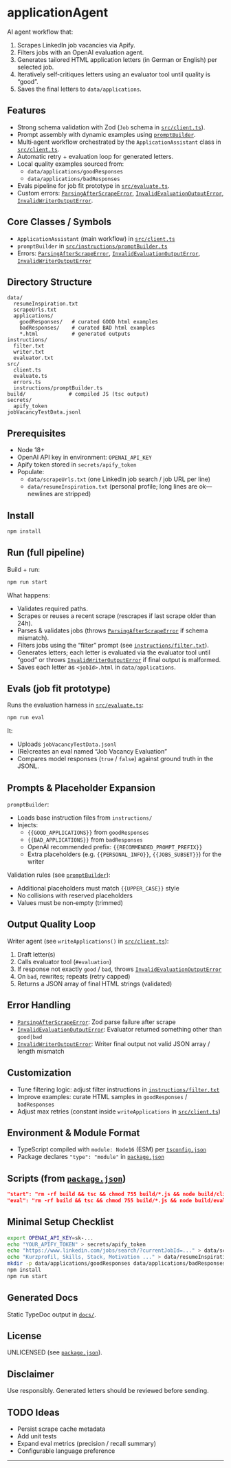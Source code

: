 # applicationAgent

AI agent workflow that:
1. Scrapes LinkedIn job vacancies via Apify.
2. Filters jobs with an OpenAI evaluation agent.
3. Generates tailored HTML application letters (in German or English) per selected job.
4. Iteratively self‑critiques letters using an evaluator tool until quality is “good”.
5. Saves the final letters to `data/applications`.

## Features

- Strong schema validation with Zod (`Job` schema in [`src/client.ts`](src/client.ts)).
- Prompt assembly with dynamic examples using [`promptBuilder`](src/instructions/promptBuilder.ts).
- Multi‑agent workflow orchestrated by the `ApplicationAssistant` class in [`src/client.ts`](src/client.ts).
- Automatic retry + evaluation loop for generated letters.
- Local quality examples sourced from:
  - `data/applications/goodResponses`
  - `data/applications/badResponses`
- Evals pipeline for job fit prototype in [`src/evaluate.ts`](src/evaluate.ts).
- Custom errors: [`ParsingAfterScrapeError`](src/errors.ts), [`InvalidEvaluationOutputError`](src/errors.ts), [`InvalidWriterOutputError`](src/errors.ts).

## Core Classes / Symbols

- `ApplicationAssistant` (main workflow) in [`src/client.ts`](src/client.ts)
- `promptBuilder` in [`src/instructions/promptBuilder.ts`](src/instructions/promptBuilder.ts)
- Errors: [`ParsingAfterScrapeError`](src/errors.ts), [`InvalidEvaluationOutputError`](src/errors.ts), [`InvalidWriterOutputError`](src/errors.ts)

## Directory Structure

```
data/
  resumeInspiration.txt
  scrapeUrls.txt
  applications/
    goodResponses/   # curated GOOD html examples
    badResponses/    # curated BAD html examples
    *.html           # generated outputs
instructions/
  filter.txt
  writer.txt
  evaluator.txt
src/
  client.ts
  evaluate.ts
  errors.ts
  instructions/promptBuilder.ts
build/              # compiled JS (tsc output)
secrets/
  apify_token
jobVacancyTestData.jsonl
```

## Prerequisites

- Node 18+
- OpenAI API key in environment: `OPENAI_API_KEY`
- Apify token stored in `secrets/apify_token`
- Populate:
  - `data/scrapeUrls.txt` (one LinkedIn job search / job URL per line)
  - `data/resumeInspiration.txt` (personal profile; long lines are ok—newlines are stripped)

## Install

```sh
npm install
```

## Run (full pipeline)

Build + run:

```sh
npm run start
```

What happens:
- Validates required paths.
- Scrapes or reuses a recent scrape (rescrapes if last scrape older than 24h).
- Parses & validates jobs (throws [`ParsingAfterScrapeError`](src/errors.ts) if schema mismatch).
- Filters jobs using the “filter” prompt (see [`instructions/filter.txt`](instructions/filter.txt)).
- Generates letters; each letter is evaluated via the evaluator tool until “good” or throws [`InvalidWriterOutputError`](src/errors.ts) if final output is malformed.
- Saves each letter as `<jobId>.html` in `data/applications`.

## Evals (job fit prototype)

Runs the evaluation harness in [`src/evaluate.ts`](src/evaluate.ts):

```sh
npm run eval
```

It:
- Uploads `jobVacancyTestData.jsonl`
- (Re)creates an eval named “Job Vacancy Evaluation”
- Compares model responses (`true` / `false`) against ground truth in the JSONL.

## Prompts & Placeholder Expansion

`promptBuilder`:
- Loads base instruction files from `instructions/`
- Injects:
  - `{{GOOD_APPLICATIONS}}` from `goodResponses`
  - `{{BAD_APPLICATIONS}}` from `badResponses`
  - OpenAI recommended prefix: `{{RECOMMENDED_PROMPT_PREFIX}}`
  - Extra placeholders (e.g. `{{PERSONAL_INFO}}`, `{{JOBS_SUBSET}}`) for the writer

Validation rules (see [`promptBuilder`](src/instructions/promptBuilder.ts)):
- Additional placeholders must match `{{UPPER_CASE}}` style
- No collisions with reserved placeholders
- Values must be non‑empty (trimmed)

## Output Quality Loop

Writer agent (see `writeApplications()` in [`src/client.ts`](src/client.ts)):
1. Draft letter(s)
2. Calls evaluator tool (`#evaluation`)
3. If response not exactly `good` / `bad`, throws [`InvalidEvaluationOutputError`](src/errors.ts)
4. On `bad`, rewrites; repeats (retry capped)
5. Returns a JSON array of final HTML strings (validated)

## Error Handling

- [`ParsingAfterScrapeError`](src/errors.ts): Zod parse failure after scrape
- [`InvalidEvaluationOutputError`](src/errors.ts): Evaluator returned something other than `good|bad`
- [`InvalidWriterOutputError`](src/errors.ts): Writer final output not valid JSON array / length mismatch

## Customization

- Tune filtering logic: adjust filter instructions in [`instructions/filter.txt`](instructions/filter.txt)
- Improve examples: curate HTML samples in `goodResponses` / `badResponses`
- Adjust max retries (constant inside `writeApplications` in [`src/client.ts`](src/client.ts))

## Environment & Module Format

- TypeScript compiled with `module: Node16` (ESM) per [`tsconfig.json`](tsconfig.json)
- Package declares `"type": "module"` in [`package.json`](package.json)

## Scripts (from [`package.json`](package.json))

```json
"start": "rm -rf build && tsc && chmod 755 build/*.js && node build/client.js",
"eval": "rm -rf build && tsc && chmod 755 build/*.js && node build/evaluate.js"
```

## Minimal Setup Checklist

```sh
export OPENAI_API_KEY=sk-...
echo "YOUR_APIFY_TOKEN" > secrets/apify_token
echo "https://www.linkedin.com/jobs/search/?currentJobId=..." > data/scrapeUrls.txt
echo "Kurzprofil, Skills, Stack, Motivation ..." > data/resumeInspiration.txt
mkdir -p data/applications/goodResponses data/applications/badResponses
npm install
npm run start
```

## Generated Docs

Static TypeDoc output in [`docs/`](docs/index.html).

## License

UNLICENSED (see [`package.json`](package.json)).

## Disclaimer

Use responsibly. Generated letters should be reviewed before sending.

## TODO Ideas

- Persist scrape cache metadata
- Add unit tests
- Expand eval metrics (precision / recall summary)
- Configurable language preference

---